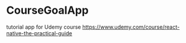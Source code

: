 # CourseGoalApp
tutorial app for Udemy course https://www.udemy.com/course/react-native-the-practical-guide
